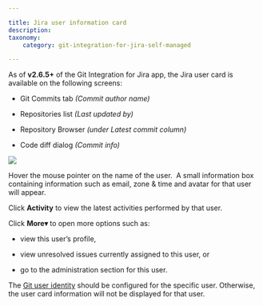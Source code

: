 ```yaml
---

title: Jira user information card
description:
taxonomy:
    category: git-integration-for-jira-self-managed

---
```

As of **v2.6.5+** of the Git Integration for Jira app, the Jira user card is available on the following screens:

*   Git Commits tab _(Commit author name)_

*   Repositories list _(Last updated by)_

*   Repository Browser _(under Latest commit column)_

*   Code diff dialog _(Commit info)_


![](https://bigbrassband.atlassian.net/wiki/download/thumbnails/1930398841/jira-user-card-example.png?version=1&modificationDate=1630642908356&cacheVersion=1&api=v2&width=340&height=223)

Hover the mouse pointer on the name of the user.  A small information box containing information such as email, zone & time and avatar for that user will appear.

Click **Activity** to view the latest activities performed by that user.

Click **More▾** to open more options such as:

*   view this user’s profile,

*   view unresolved issues currently assigned to this user, or

*   go to the administration section for this user.


The [Git user identity](/wiki/spaces/GIJDC/pages/1930398801/Git+user+identity) should be configured for the specific user. Otherwise, the user card information will not be displayed for that user.

